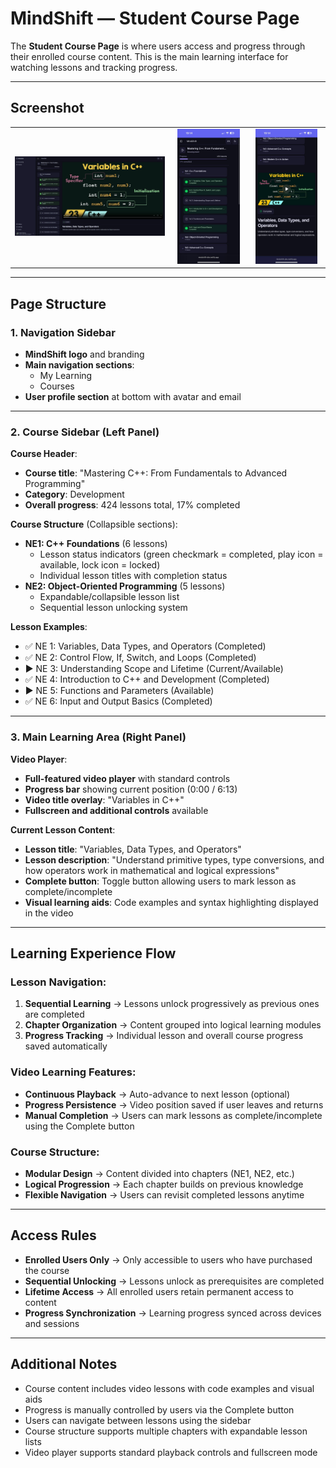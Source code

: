 # MindShift — Student Course Page

The **Student Course Page** is where users access and progress through their enrolled course content. This is the main learning interface for watching lessons and tracking progress.

---

## Screenshot

<table>
  <tr>
    <td align="center">
      <img src="../images/student-course-page.png" width="100%"/><br/>
    </td>
    <td align="center">
      <img src="../images/student-course-page-mobile1.jpg" width="90%"/><br/>
    </td>
    <td align="center">
      <img src="../images/student-course-page-mobile2.jpg" width="90%"/><br/>
    </td>
  </tr>
</table>


---

## Page Structure

### 1. Navigation Sidebar
- **MindShift logo** and branding
- **Main navigation sections**:
  - My Learning
  - Courses
- **User profile section** at bottom with avatar and email

---

### 2. Course Sidebar (Left Panel)
**Course Header**:
- **Course title**: "Mastering C++: From Fundamentals to Advanced Programming"
- **Category**: Development
- **Overall progress**: 424 lessons total, 17% completed

**Course Structure** (Collapsible sections):
- **NE1: C++ Foundations** (6 lessons)
  - Lesson status indicators (green checkmark = completed, play icon = available, lock icon = locked)
  - Individual lesson titles with completion status
- **NE2: Object-Oriented Programming** (5 lessons)
  - Expandable/collapsible lesson list
  - Sequential lesson unlocking system

**Lesson Examples**:
- ✅ NE 1: Variables, Data Types, and Operators (Completed)
- ✅ NE 2: Control Flow, If, Switch, and Loops (Completed)  
- ▶️ NE 3: Understanding Scope and Lifetime (Current/Available)
- ✅ NE 4: Introduction to C++ and Development (Completed)
- ▶️ NE 5: Functions and Parameters (Available)
- ✅ NE 6: Input and Output Basics (Completed)

---

### 3. Main Learning Area (Right Panel)
**Video Player**:
- **Full-featured video player** with standard controls
- **Progress bar** showing current position (0:00 / 6:13)
- **Video title overlay**: "Variables in C++"
- **Fullscreen and additional controls** available

**Current Lesson Content**:
- **Lesson title**: "Variables, Data Types, and Operators"
- **Lesson description**: "Understand primitive types, type conversions, and how operators work in mathematical and logical expressions"
- **Complete button**: Toggle button allowing users to mark lesson as complete/incomplete
- **Visual learning aids**: Code examples and syntax highlighting displayed in the video

---

## Learning Experience Flow

### Lesson Navigation:
1. **Sequential Learning** → Lessons unlock progressively as previous ones are completed
2. **Chapter Organization** → Content grouped into logical learning modules
3. **Progress Tracking** → Individual lesson and overall course progress saved automatically

### Video Learning Features:
- **Continuous Playback** → Auto-advance to next lesson (optional)
- **Progress Persistence** → Video position saved if user leaves and returns
- **Manual Completion** → Users can mark lessons as complete/incomplete using the Complete button

### Course Structure:
- **Modular Design** → Content divided into chapters (NE1, NE2, etc.)
- **Logical Progression** → Each chapter builds on previous knowledge
- **Flexible Navigation** → Users can revisit completed lessons anytime

---

## Access Rules

- **Enrolled Users Only** → Only accessible to users who have purchased the course
- **Sequential Unlocking** → Lessons unlock as prerequisites are completed
- **Lifetime Access** → All enrolled users retain permanent access to content
- **Progress Synchronization** → Learning progress synced across devices and sessions

---

## Additional Notes

- Course content includes video lessons with code examples and visual aids
- Progress is manually controlled by users via the Complete button
- Users can navigate between lessons using the sidebar
- Course structure supports multiple chapters with expandable lesson lists
- Video player supports standard playback controls and fullscreen mode
